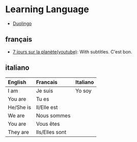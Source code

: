 # Learning Language
- [Duolingo](https://www.duolingo.com/)

## français
- [7 jours sur la planète(youtube)](https://www.youtube.com/channel/UCVXiRA9Y7kTadGN_nlzt0Fg): With subtitles. C'est bon. 
## italiano



|English|Francais|Italiano|
|:---|:---|:---|
|I am|Je suis|Yo soy|
|You are|Tu es|
|He/She is|Il/Elle est|
|We are|Nous sommes|
|You are|Vous êtes|
|They are|Ils/Elles sont|